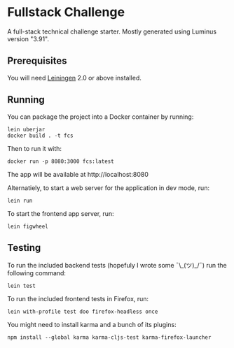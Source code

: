 # Fullstack Challenge

A full-stack technical challenge starter. Mostly generated using Luminus version "3.91".

## Prerequisites

You will need [Leiningen][1] 2.0 or above installed.

[1]: https://github.com/technomancy/leiningen

## Running

You can package the project into a Docker container by running:

    lein uberjar
    docker build . -t fcs

Then to run it with:

    docker run -p 8080:3000 fcs:latest

The app will be available at http://localhost:8080

Alternatiely, to start a web server for the application in dev mode, run:

    lein run

To start the frontend app server, run:

    lein figwheel

## Testing

To run the included backend tests (hopefuly I wrote some ¯\\\_(ツ)\_/¯) run the following command:

    lein test

To run the included frontend tests in Firefox, run:

    lein with-profile test doo firefox-headless once

You might need to install karma and a bunch of its plugins:

    npm install --global karma karma-cljs-test karma-firefox-launcher
